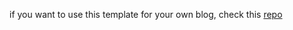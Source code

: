 if you want to use this template for your own blog, check this [repo](https://github.com/alshedivat/al-folio)
